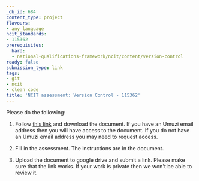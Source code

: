 ```yaml
---
_db_id: 684
content_type: project
flavours:
- any_language
ncit_standards:
- 115362
prerequisites:
  hard:
  - national-qualifications-framework/ncit/content/version-control
ready: false
submission_type: link
tags:
- git
- ncit
- clean code
title: 'NCIT assessment: Version Control - 115362'
---
```


Please do the following:

1. Follow [this link](https://drive.google.com/file/d/18za1nYEBBX50fVkMdzuOuK2Usu0DmOOh/view?usp=sharing) and download the document. If you have an Umuzi email address then you will have access to the document. If you do not have an Umuzi email address you may need to request access.

2. Fill in the assessment. The instructions are in the document. 
   
4. Upload the document to google drive and submit a link. Please make sure that the link works. If your work is private then we won't be able to review it.